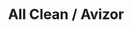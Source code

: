 ---
title: 'All Clean / Avizor'
description: 'EKSPLORONI MODELET E REJA PER VITIN 2021'
image: '/images/accesories/All-clean-800x600.jpg'
---